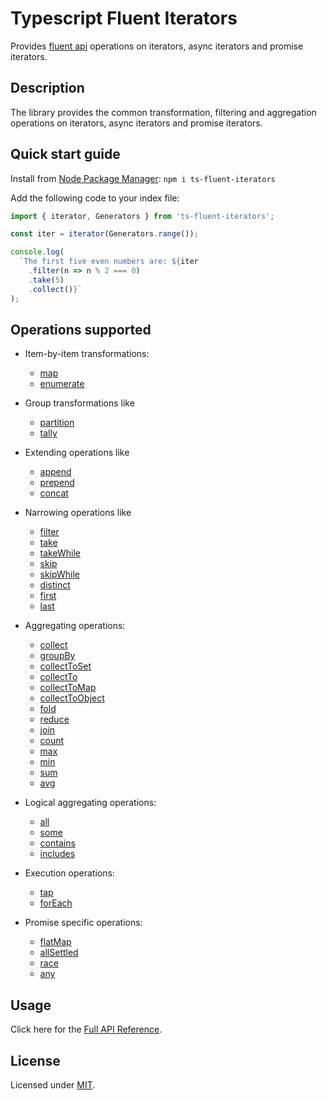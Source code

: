 # Typescript Fluent Iterators

Provides [fluent api](https://en.wikipedia.org/wiki/Fluent_interface)
operations on iterators, async iterators and promise iterators.

## Description

The library provides the common transformation, filtering and
aggregation operations on iterators, async iterators and promise iterators.

## Quick start guide

Install from [Node Package Manager](https://www.npmjs.com/): `npm i ts-fluent-iterators`

Add the following code to your index file:

```typescript
import { iterator, Generators } from 'ts-fluent-iterators';

const iter = iterator(Generators.range());

console.log(
  `The first five even numbers are: ${iter
    .filter(n => n % 2 === 0)
    .take(5)
    .collect()}`
);
```

## Operations supported

- Item-by-item transformations:

  - [map](docs/iterators/fluent_iterator.md#map)
  - [enumerate](docs/iterators/fluent_iterator.md#enumerate)

- Group transformations like

  - [partition](docs/iterators/fluent_iterator.md#partition)
  - [tally](docs/iterators/fluent_iterator.md#tally)

- Extending operations like

  - [append](docs/iterators/fluent_iterator.md#append)
  - [prepend](docs/iterators/fluent_iterator.md#prepend)
  - [concat](docs/iterators/fluent_iterator.md#concat)

- Narrowing operations like

  - [filter](docs/iterators/fluent_iterator.md#filter)
  - [take](docs/iterators/fluent_iterator.md#take)
  - [takeWhile](docs/iterators/fluent_iterator.md#takewhile)
  - [skip](docs/iterators/fluent_iterator.md#skip)
  - [skipWhile](docs/iterators/fluent_iterator.md#skipwhile)
  - [distinct](docs/iterators/fluent_iterator.md#distinct)
  - [first](docs/iterators/fluent_iterator.md#first)
  - [last](docs/iterators/fluent_iterator.md#last)

- Aggregating operations:

  - [collect](docs/iterators/fluent_iterator.md#collect)
  - [groupBy](docs/iterators/fluent_iterator.md#groupby)
  - [collectToSet](docs/iterators/fluent_iterator.md#collecttoset)
  - [collectTo](docs/iterators/fluent_iterator.md#collectto)
  - [collectToMap](docs/iterators/fluent_iterator.md#collecttomap)
  - [collectToObject](docs/iterators/fluent_iterator.md#collecttoobject)
  - [fold](docs/iterators/fluent_iterator.md#fold)
  - [reduce](docs/iterators/fluent_iterator.md#reduce)
  - [join](docs/iterators/fluent_iterator.md#join)
  - [count](docs/iterators/fluent_iterator.md#count)
  - [max](docs/iterators/fluent_iterator.md#max)
  - [min](docs/iterators/fluent_iterator.md#min)
  - [sum](docs/iterators/fluent_iterator.md#sum)
  - [avg](docs/iterators/fluent_iterator.md#avg)

- Logical aggregating operations:

  - [all](docs/iterators/fluent_iterator.md#all)
  - [some](docs/iterators/fluent_iterator.md#some)
  - [contains](docs/iterators/fluent_iterator.md#contains)
  - [includes](docs/iterators/fluent_iterator.md#includes)

- Execution operations:

  - [tap](docs/iterators/fluent_iterator.md#tap)
  - [forEach](docs/iterators/fluent_iterator.md#foreach)

- Promise specific operations:
  - [flatMap](docs/iterators/promise_iterator.md#flatmap)
  - [allSettled](docs/iterators/promise_iterator.md#allsettled)
  - [race](docs/iterators/promise_iterator.md#race)
  - [any](docs/iterators/promise_iterator.md#any)

## Usage

Click here for the [Full API Reference](docs/index.md).

## License

Licensed under [MIT](https://en.wikipedia.org/wiki/MIT_License).
